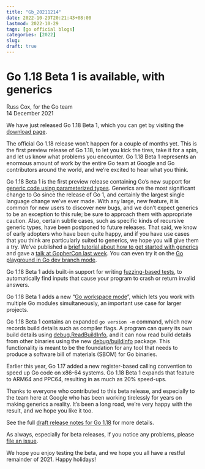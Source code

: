 ```yaml
---
title: "Gb_20211214"
date: 2022-10-29T20:21:43+08:00
lastmod: 2022-10-29
tags: [go official blogs]
categories: [2022]
slug:
draft: true
---
```

# Go 1.18 Beta 1 is available, with generics

Russ Cox, for the Go team  
14 December 2021

We have just released Go 1.18 Beta 1, which you can get by visiting the [download page](https://go.dev/dl/#go1.18beta1).

The official Go 1.18 release won’t happen for a couple of months yet. This is the first preview release of Go 1.18, to let you kick the tires, take it for a spin, and let us know what problems you encounter. Go 1.18 Beta 1 represents an enormous amount of work by the entire Go team at Google and Go contributors around the world, and we’re excited to hear what you think.

Go 1.18 Beta 1 is the first preview release containing Go’s new support for [generic code using parameterized types](https://go.dev/blog/why-generics). Generics are the most significant change to Go since the release of Go 1, and certainly the largest single language change we’ve ever made. With any large, new feature, it is common for new users to discover new bugs, and we don’t expect generics to be an exception to this rule; be sure to approach them with appropriate caution. Also, certain subtle cases, such as specific kinds of recursive generic types, have been postponed to future releases. That said, we know of early adopters who have been quite happy, and if you have use cases that you think are particularly suited to generics, we hope you will give them a try. We’ve published a [brief tutorial about how to get started with generics](https://go.dev/doc/tutorial/generics) and gave a [talk at GopherCon last week](https://www.youtube.com/watch?v=35eIxI_n5ZM&t=1755s). You can even try it on the [Go playground in Go dev branch mode](https://go.dev/play/?v=gotip).

Go 1.18 Beta 1 adds built-in support for writing [fuzzing-based tests](https://go.dev/blog/fuzz-beta), to automatically find inputs that cause your program to crash or return invalid answers.

Go 1.18 Beta 1 adds a new “[Go workspace mode](https://go.dev/design/45713-workspace)”, which lets you work with multiple Go modules simultaneously, an important use case for larger projects.

Go 1.18 Beta 1 contains an expanded `go version -m` command, which now records build details such as compiler flags. A program can query its own build details using [debug.ReadBuildInfo](https://pkg.go.dev/runtime/debug@master#BuildInfo), and it can now read build details from other binaries using the new [debug/buildinfo](https://pkg.go.dev/debug/buildinfo@master) package. This functionality is meant to be the foundation for any tool that needs to produce a software bill of materials (SBOM) for Go binaries.

Earlier this year, Go 1.17 added a new register-based calling convention to speed up Go code on x86-64 systems. Go 1.18 Beta 1 expands that feature to ARM64 and PPC64, resulting in as much as 20% speed-ups.

Thanks to everyone who contributed to this beta release, and especially to the team here at Google who has been working tirelessly for years on making generics a reality. It’s been a long road, we’re very happy with the result, and we hope you like it too.

See the full [draft release notes for Go 1.18](https://tip.golang.org/doc/go1.18) for more details.

As always, especially for beta releases, if you notice any problems, please [file an issue](https://go.dev/issue/new).

We hope you enjoy testing the beta, and we hope you all have a restful remainder of 2021. Happy holidays!

